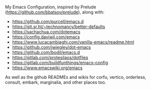 My Emacs Configuration, inspired by Prelude (https://github.com/bbatsov/prelude), along with:

- https://github.com/purcell/emacs.d
- https://git.sr.ht/~technomancy/better-defaults
- https://sachachua.com/dotemacs
- https://config.daviwil.com/emacs
- https://www.lucacambiaghi.com/vanilla-emacs/readme.html
- https://github.com/jwiegley/dot-emacs
- https://github.com/bodil/emacs.d
- https://gitlab.com/protesilaos/dotfiles
- https://gitlab.com/buildfunthings/emacs-config
- https://www.emacswiki.org/emacs

As well as the github READMEs and wikis for corfu, vertico, orderless, consult, embark, marginalia, and other places too.

